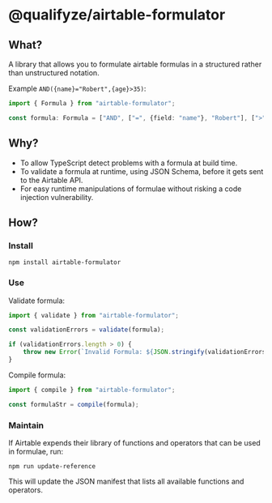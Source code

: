 @qualifyze/airtable-formulator
==============================
## What?
A library that allows you to formulate airtable formulas in a structured rather
than unstructured notation.

Example `AND({name}="Robert",{age}>35)`:

```ts
import { Formula } from "airtable-formulator";

const formula: Formula = ["AND", ["=", {field: "name"}, "Robert"], [">", {field: "age"}, 35]];
```

## Why?
* To allow TypeScript detect problems with a formula at build time.
* To validate a formula at runtime, using JSON Schema, before it gets sent to the Airtable API.
* For easy runtime manipulations of formulae without risking a code injection vulnerability.

## How?

### Install
```
npm install airtable-formulator
```

### Use
Validate formula:
```ts
import { validate } from "airtable-formulator";

const validationErrors = validate(formula);

if (validationErrors.length > 0) {
    throw new Error(`Invalid Formula: ${JSON.stringify(validationErrors, null, 2)}`);
}
```
Compile formula:

```ts
import { compile } from "airtable-formulator";

const formulaStr = compile(formula);
```

### Maintain
If Airtable expends their library of functions and operators that can be used in formulae, run:

```
npm run update-reference
```

This will update the JSON manifest that lists all available functions and operators.
